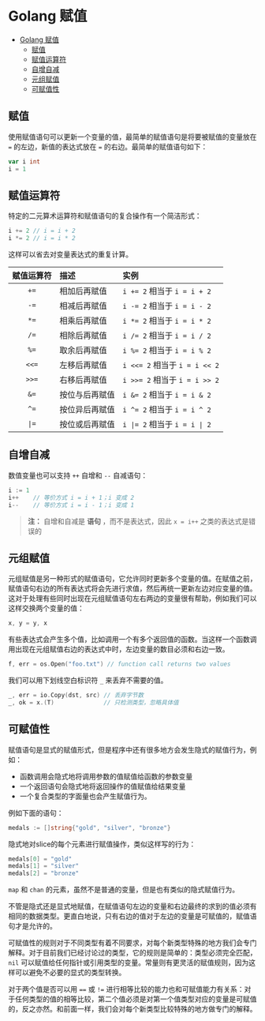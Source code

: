 # Golang 赋值

- [Golang 赋值](#golang-赋值)
  - [赋值](#赋值)
  - [赋值运算符](#赋值运算符)
  - [自增自减](#自增自减)
  - [元组赋值](#元组赋值)
  - [可赋值性](#可赋值性)

## 赋值

使用赋值语句可以更新一个变量的值，最简单的赋值语句是将要被赋值的变量放在 `=` 的左边，新值的表达式放在 `=` 的右边。最简单的赋值语句如下：

```go
var i int
i = 1
```

## 赋值运算符

特定的二元算术运算符和赋值语句的复合操作有一个简洁形式：

```go
i += 2 // i = i + 2
i *= 2 // i = i * 2
```

这样可以省去对变量表达式的重复计算。

| 赋值运算符 | 描述           | 实例                          |
| :--------: | :------------- | :---------------------------- |
|    `+=`    | 相加后再赋值   | `i += 2` 相当于 `i = i + 2`   |
|    `-=`    | 相减后再赋值   | `i -= 2` 相当于 `i = i - 2`   |
|    `*=`    | 相乘后再赋值   | `i *= 2` 相当于 `i = i * 2`   |
|    `/=`    | 相除后再赋值   | `i /= 2` 相当于 `i = i / 2`   |
|    `%=`    | 取余后再赋值   | `i %= 2` 相当于 `i = i % 2`   |
|   `<<=`    | 左移后再赋值   | `i <<= 2` 相当于 `i = i << 2` |
|   `>>=`    | 右移后再赋值   | `i >>= 2` 相当于 `i = i >> 2` |
|    `&=`    | 按位与后再赋值 | `i &= 2` 相当于 `i = i & 2`   |
|    `^=`    | 按位异后再赋值 | `i ^= 2` 相当于 `i = i ^ 2`   |
|   `\|=`    | 按位或后再赋值 | `i \|= 2` 相当于 `i = i \| 2` |

## 自增自减

数值变量也可以支持 `++` 自增和 `--` 自减语句：

```go
i := 1
i++    // 等价方式 i = i + 1；i 变成 2
i--    // 等价方式 i = i - 1；i 变成 1
```

> **注：** 自增和自减是 **语句** ，而不是表达式，因此 `x = i++` 之类的表达式是错误的

## 元组赋值

元组赋值是另一种形式的赋值语句，它允许同时更新多个变量的值。在赋值之前，赋值语句右边的所有表达式将会先进行求值，然后再统一更新左边对应变量的值。这对于处理有些同时出现在元组赋值语句左右两边的变量很有帮助，例如我们可以这样交换两个变量的值：

```go
x, y = y, x
```

有些表达式会产生多个值，比如调用一个有多个返回值的函数。当这样一个函数调用出现在元组赋值右边的表达式中时，左边变量的数目必须和右边一致。

```go
f, err = os.Open("foo.txt") // function call returns two values
```

我们可以用下划线空白标识符 `_` 来丢弃不需要的值。

```go
_, err = io.Copy(dst, src) // 丢弃字节数
_, ok = x.(T)              // 只检测类型，忽略具体值
```

## 可赋值性

赋值语句是显式的赋值形式，但是程序中还有很多地方会发生隐式的赋值行为，例如：

- 函数调用会隐式地将调用参数的值赋值给函数的参数变量
- 一个返回语句会隐式地将返回操作的值赋值给结果变量
- 一个复合类型的字面量也会产生赋值行为。

例如下面的语句：

```go
medals := []string{"gold", "silver", "bronze"}
```

隐式地对slice的每个元素进行赋值操作，类似这样写的行为：

```go
medals[0] = "gold"
medals[1] = "silver"
medals[2] = "bronze"
```

`map` 和 `chan` 的元素，虽然不是普通的变量，但是也有类似的隐式赋值行为。

不管是隐式还是显式地赋值，在赋值语句左边的变量和右边最终的求到的值必须有相同的数据类型。更直白地说，只有右边的值对于左边的变量是可赋值的，赋值语句才是允许的。

可赋值性的规则对于不同类型有着不同要求，对每个新类型特殊的地方我们会专门解释。对于目前我们已经讨论过的类型，它的规则是简单的：类型必须完全匹配，`nil` 可以赋值给任何指针或引用类型的变量。常量则有更灵活的赋值规则，因为这样可以避免不必要的显式的类型转换。

对于两个值是否可以用 `==` 或 `!=` 进行相等比较的能力也和可赋值能力有关系：对于任何类型的值的相等比较，第二个值必须是对第一个值类型对应的变量是可赋值的，反之亦然。和前面一样，我们会对每个新类型比较特殊的地方做专门的解释。
